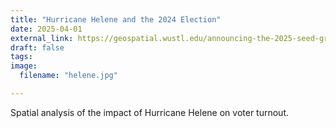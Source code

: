 ```yaml
---
title: "Hurricane Helene and the 2024 Election"
date: 2025-04-01
external_link: https://geospatial.wustl.edu/announcing-the-2025-seed-grant-recipients/
draft: false
tags:
image: 
  filename: "helene.jpg"

---
```


Spatial analysis of the impact of Hurricane Helene on voter turnout.

<!--more-->
